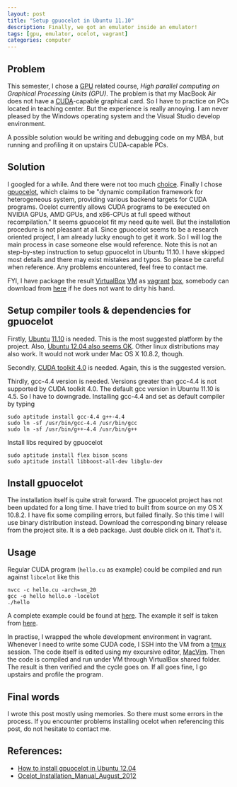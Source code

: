 ```yaml
---
layout: post
title: "Setup gpuocelot in Ubuntu 11.10"
description: Finally, we got an emulator inside an emulator!
tags: [gpu, emulator, ocelot, vagrant]
categories: computer
---
```


## Problem

This semester, I chose a [GPU][] related course, *High parallel computing
on Graphical Processing Units (GPU)*. The problem is that my MacBook Air
does not have a [CUDA][]-capable graphical card. So I have to practice on
PCs located in teaching center. But the experience is really annoying. I
am never pleased by the Windows operating system and the Visual Studio
develop environment.

A possible solution would be writing and debugging code on my MBA, but
running and profiling it on upstairs CUDA-capable PCs.

## Solution

I googled for a while. And there were not too much [choice][]. Finally I
chose [gpuocelot][], which claims to be "dynamic compilation framework for
heterogeneous system, providing various backend targets for CUDA
programs.  Ocelot currently allows CUDA programs to be executed on
NVIDIA GPUs, AMD GPUs, and x86-CPUs at full speed without
recompilation." It seems gpuocelot fit my need quite well. But the
installation procedure is not pleasant at all. Since gpuocelot seems to
be a research oriented project, I am already lucky enough to get it
work.  So I will log the main process in case someone else would
reference. Note this is not an step-by-step instruction to setup
gpuocelot in Ubuntu 11.10. I have skipped most details and there may
exist mistakes and typos. So please be careful when reference. Any
problems encountered, feel free to contact me.

FYI, I have package the result [VirtualBox][] [VM][] as [vagrant][]
[box][], somebody can download from [here][box download] if he does not
want to dirty his hand.


## Setup compiler tools & dependencies for gpuocelot

Firstly, [Ubuntu][] [11.10][] is needed. This is the most suggested platform
by the project. Also, [Ubuntu 12.04 also seems OK][1204]. Other linux
distributions may also work. It would not work under Mac OS X 10.8.2,
though.

Secondly, [CUDA toolkit 4.0][] is needed. Again, this is the suggested
version.

Thirdly, gcc-4.4 version is needed. Versions greater than gcc-4.4 is not
supported by CUDA toolkit 4.0. The default gcc version in Ubuntu 11.10
is 4.5. So I have to downgrade. Installing gcc-4.4 and set as default
compiler by typing

    sudo aptitude install gcc-4.4 g++-4.4
    sudo ln -sf /usr/bin/gcc-4.4 /usr/bin/gcc
    sudo ln -sf /usr/bin/g++-4.4 /usr/bin/g++

Install libs required by gpuocelot

    sudo aptitude install flex bison scons
    sudo aptitude install libboost-all-dev libglu-dev

## Install gpuocelot

The installation itself is quite strait forward. The gpuocelot project
has not been updated for a long time. I have tried to built from source
on my OS X 10.8.2. I have fix some compiling errors, but failed finally.
So this time I will use binary distribution instead. Download the
corresponding binary release from the project site. It is a deb package.
Just double click on it. That's it.

## Usage

Regular CUDA program (`hello.cu` as example) could be compiled and run
against `libcelot` like this

    nvcc -c hello.cu -arch=sm_20
    gcc -o hello hello.o -locelot
    ./hello

A complete example could be found at [here][example]. The example it
self is taken from [here][1204].

In practise, I wrapped the whole development environment in vagrant.
Whenever I need to write some CUDA code, I SSH into the VM from a
[tmux][] session. The code itself is edited using my excursive editor,
[MacVim][]. Then the code is compiled and run under VM through VirtualBox
shared folder. The result is then verified and the cycle goes on. If all
goes fine, I go upstairs and profile the program.

## Final words

I wrote this post mostly using memories. So there must some errors in
the process. If you encounter problems installing ocelot when
referencing this post, do not hesitate to contact me.

## References:

* [How to install gpuocelot in Ubuntu 12.04][1204]
* [Ocelot_Installation_Manual_August_2012][]


[1204]: http://barefeg.wordpress.com/2012/06/16/how-to-install-gpuocelot-in-ubuntu-12-04/
[GPU]: http://en.wikipedia.org/wiki/Graphics_processing_unit
[CUDA]: http://en.wikipedia.org/wiki/CUDA
[choice]: http://stackoverflow.com/questions/3087361/gpu-emulator-for-cuda-programming-without-the-hardware
[gpuocelot]: http://code.google.com/p/gpuocelot/
[VirtualBox]: https://www.virtualbox.org/
[VM]: http://en.wikipedia.org/wiki/Virtual_machine
[vagrant]: http://www.vagrantup.com/
[box]: http://docs.vagrantup.com/v1/docs/boxes.html
[box download]: http://google.com
[ubuntu]: http://www.ubuntu.com/
[11.10]: http://releases.ubuntu.com/11.10/
[CUDA toolkit 4.0]: https://developer.nvidia.com/cuda-toolkit-40
[example]: https://github.com/autozimu/ECE709/tree/master/hello
[tmux]: http://tmux.sourceforge.net/
[MacVim]: http://code.google.com/p/macvim/
[Ocelot_Installation_Manual_August_2012]: http://code.google.com/p/gpuocelot/downloads/detail?name=Ocelot_Installation_Manual_August_2012.pdf&can=2&q=
